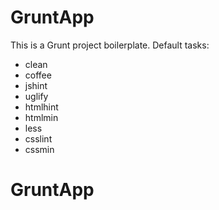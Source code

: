 # GruntApp
This is a Grunt project boilerplate.
Default tasks:
+ clean
+ coffee
+ jshint
+ uglify
+ htmlhint
+ htmlmin
+ less
+ csslint
+ cssmin
# GruntApp
